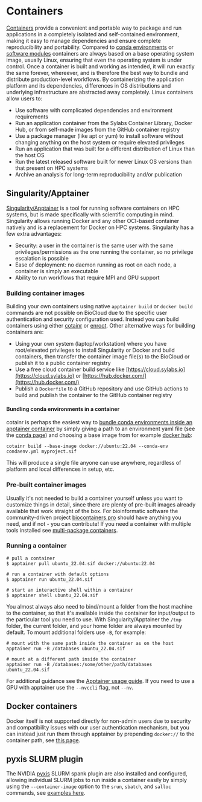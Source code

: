 # Containers
[Containers](https://www.docker.com/resources/what-container/) provide a convenient and portable way to package and run applications in a completely isolated and self-contained environment, making it easy to manage dependencies and ensure complete reproducibility and portability. Compared to [conda environments](conda.md) or [software modules](modules.md) containers are always based on a base operating system image, usually Linux, ensuring that even the operating system is under control. Once a container is built and working as intended, it will run exactly the same forever, whereever, and is therefore the best way to bundle and distribute production-level workflows. By containerizing the application platform and its dependencies, differences in OS distributions and underlying infrastructure are abstracted away completely. Linux containers allow users to:

 - Use software with complicated dependencies and environment requirements
 - Run an application container from the Sylabs Container Library, Docker Hub, or from self-made images from the GitHub container registry
 - Use a package manager (like apt or yum) to install software without changing anything on the host system or require elevated privileges
 - Run an application that was built for a different distribution of Linux than the host OS
 - Run the latest released software built for newer Linux OS versions than that present on HPC systems
 - Archive an analysis for long-term reproducibility and/or publication

## Singularity/Apptainer
[Singularity/Apptainer](https://apptainer.org/docs/user/main/index.html) is a tool for running software containers on HPC systems, but is made specifically with scientific computing in mind. Singularity allows running Docker and any other OCI-based container natively and is a replacement for Docker on HPC systems. Singularity has a few extra advantages:

 - Security: a user in the container is the same user with the same privileges/permissions as the one running the container, so no privilege escalation is possible
 - Ease of deployment: no daemon running as root on each node, a container is simply an executable
 - Ability to run workflows that require MPI and GPU support

### Building container images
Building your own containers using native `apptainer build` or `docker build` commands are not possible on BioCloud due to the specific user authentication and security configuration used. Instead you can build containers using either [cotainr](https://cotainr.readthedocs.io/en/stable/user_guide) or [enroot](https://github.com/nvidia/enroot). Other alternative ways for building containers are:

 - Using your own system (laptop/workstation) where you have root/elevated privileges to install Singularity or Docker and build containers, then transfer the container image file(s) to the BioCloud or publish it to a public container registry
 - Use a free cloud container build service like [https://cloud.sylabs.io](https://cloud.sylabs.io) or [https://hub.docker.com/](https://hub.docker.com/)
 - Publish a `Dockerfile` to a GitHub repository and use GitHub actions to build and publish the container to the GitHub container registry

#### Bundling conda environments in a container
cotainr is perhaps the easiest way to [bundle conda environments inside an apptainer container](https://cotainr.readthedocs.io/en/stable/user_guide/conda_env.html) by simply giving a path to an environment yaml file (see the [conda page](conda.md#creating-an-environment)) and choosing a base image from for example [docker hub](https://hub.docker.com/):

```
cotainr build --base-image docker://ubuntu:22.04 --conda-env condaenv.yml myproject.sif
```

This will produce a single file anyone can use anywhere, regardless of platform and local differences in setup, etc.

### Pre-built container images
Usually it's not needed to build a container yourself unless you want to customize things in detail, since there are plenty of pre-built images already available that work straight of the box. For bioinformatic software the community-driven project [biocontainers.pro](https://biocontainers.pro/) should have anything you need, and if not - you can contribute! If you need a container with multiple tools installed see [multi-package containers](https://github.com/BioContainers/multi-package-containers).

### Running a container
```
# pull a container
$ apptainer pull ubuntu_22.04.sif docker://ubuntu:22.04

# run a container with default options
$ apptainer run ubuntu_22.04.sif

# start an interactive shell within a container
$ apptainer shell ubuntu_22.04.sif
```

You almost always also need to bind/mount a folder from the host machine to the container, so that it's available inside the container for input/output to the particular tool you need to use. With Singularity/Apptainer the `/tmp` folder, the current folder, and your home folder are always mounted by default. To mount additional folders use `-B`, for example:
```
# mount with the same path inside the container as on the host
apptainer run -B /databases ubuntu_22.04.sif

# mount at a different path inside the container
apptainer run -B /databases:/some/other/path/databases ubuntu_22.04.sif
```

For additional guidance see the [Apptainer usage guide](https://apptainer.org/docs/user/main/index.html). If you need to use a GPU with apptainer use the `--nvccli` flag, not `--nv`.

## Docker containers
Docker itself is not supported directly for non-admin users due to security and compatibility issues with our user authentication mechanism, but you can instead just run them through apptainer by prepending `docker://` to the container path, see [this page](https://apptainer.org/docs/user/main/docker_and_oci.html).

## pyxis SLURM plugin
The NVIDIA [pyxis](https://github.com/NVIDIA/pyxis?tab=readme-ov-file#usage) SLURM spank plugin are also installed and configured, allowing individual SLURM jobs to run inside a container easily by simply using the `--container-image` option to the `srun`, `sbatch`, and `salloc` commands, see [examples here](https://github.com/NVIDIA/pyxis?tab=readme-ov-file#examples).

